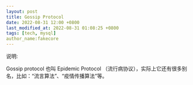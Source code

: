 ```yaml
---
layout: post
title: Gossip Protocol
date: 2022-08-31 12:00 +0800
last_modified_at: 2022-08-31 01:08:25 +0800
tags: [tech, mysql]
author_name:fakecore
---
```

说明:

Gossip protocol 也叫 Epidemic Protocol （流行病协议），实际上它还有很多别名，比如：“流言算法”、“疫情传播算法”等。



